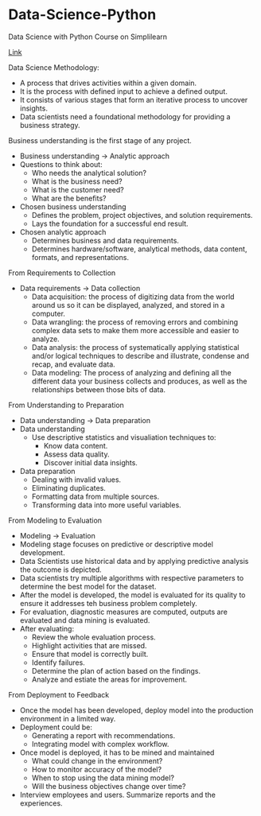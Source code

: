 # Data-Science-Python
Data Science with Python Course on Simplilearn

<a href="https://www.simplilearn.com/getting-started-data-science-with-python-skillup">Link</a>

Data Science Methodology:
<ul>
  <li>A process that drives activities within a given domain.</li>
  <li>It is the process with defined input to achieve a defined output.</li>
  <li>It consists of various stages that form an iterative process to uncover insights.</li>
  <li>Data scientists need a foundational methodology for providing a business strategy.</li>
</ul>

Business understanding is the first stage of any project.
<ul>
  <li>Business understanding -> Analytic approach</li>
  <li>Questions to think about:
    <ul>
      <li>Who needs the analytical solution?</li>
      <li>What is the business need?</li>
      <li>What is the customer need?</li>
      <li>What are the benefits?</li>
    </ul>
  </li>
  <li>Chosen business understanding
    <ul>
      <li>Defines the problem, project objectives, and solution requirements.</li>
      <li>Lays the foundation for a successful end result.</li>
    </ul>
  </li>
  <li>Chosen analytic approach
    <ul>
      <li>Determines business and data requirements.</li>
      <li>Determines hardware/software, analytical methods, data content, formats, and representations.</li>
    </ul>
  </li>
</ul>

From Requirements to Collection
<ul>
  <li>Data requirements -> Data collection
    <ul>
      <li>Data acquisition: the process of digitizing data from the world around us so it can be displayed, analyzed, and stored in a computer.</li>
      <li>Data wrangling: the process of removing errors and combining complex data sets to make them more accessible and easier to analyze.</li>
      <li>Data analysis: the process of systematically applying statistical and/or logical techniques to describe and illustrate, condense and recap, and evaluate data.</li>
      <li>Data modeling: The process of analyzing and defining all the different data your business collects and produces, as well as the relationships between those bits of data.</li>
    </ul>
  </li>
</ul>

From Understanding to Preparation
<ul>
  <li>Data understanding -> Data preparation</li>
  <li>Data understanding
    <ul>
      <li>Use descriptive statistics and visualiation techniques to:
        <ul>
          <li>Know data content.</li>
          <li>Assess data quality.</li>
          <li>Discover initial data insights.</li>
        </ul>
      </li>
    </ul>
  </li>
  <li>Data preparation
    <ul>
      <li>Dealing with invalid values.</li>
      <li>Eliminating duplicates.</li>
      <li>Formatting data from multiple sources.</li>
      <li>Transforming data into more useful variables.</li>
    </ul>
  </li>
</ul>

From Modeling to Evaluation
<ul>
  <li>Modeling -> Evaluation</li>
  <li>Modeling stage focuses on predictive or descriptive model development.</li>
  <li>Data Scientists use historical data and by applying predictive analysis the outcome is depicted.</li>
  <li>Data scientists try multiple algorithms with respective parameters to determine the best model for the dataset.</li>
  <li>After the model is developed, the model is evaluated for its quality to ensure it addresses teh business problem completely.</li>
  <li>For evaluation, diagnostic measures are computed, outputs are evaluated and data mining is evaluated.</li>
  <li>After evaluating:
    <ul>
      <li>Review the whole evaluation process.</li>
      <li>Highlight activities that are missed.</li>
      <li>Ensure that model is correctly built.</li>
      <li>Identify failures.</li>
      <li>Determine the plan of action based on the findings.</li>
      <li>Analyze and estiate the areas for improvement.</li>
    </ul>
  </li>
</ul>

From Deployment to Feedback
<ul>
  <li>Once the model has been developed, deploy model into the production environment in a limited way.</li>
  <li>Deployment could be:
    <ul>
      <li>Generating a report with recommendations.</li>
      <li>Integrating model with complex workflow.</li>
    </ul>
  </li>
  <li>Once model is deployed, it has to be mined and maintained
    <ul>
      <li>What could change in the environment?</li>
      <li>How to monitor accuracy of the model?</li>
      <li>When to stop using the data mining model?</li>
      <li>Will the business objectives change over time?</li>
    </ul>
  </li>
  <li>Interview employees and users. Summarize reports and the experiences.</li>
</ul>
